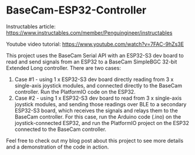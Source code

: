 # BaseCam-ESP32-Controller
Instructables article: https://www.instructables.com/member/Penguingineer/instructables

Youtube video tutorial: https://www.youtube.com/watch?v=7FAC-9hZs3E

This project uses the BaseCam Serial API with an ESP32-S3 dev board to read and send signals from an ESP32 to a BaseCam SimpleBGC 32-bit Extended Long controller.
There are two cases:
1. Case #1 - using 1 x ESP32-S3 dev board directly reading from 3 x single-axis joystick modules, and connected directly to the BaseCam controller. Run the PlatformIO code on the ESP32.
2. Case #2 - using 1 x ESP32-S3 dev board to read from 3 x single-axis joystick modules, and sending those readings over BLE to a secondary ESP32-S3 board, which receives the signals and relays them to the BaseCam controller. For this case, run the Arduino code (.ino) on the joystick-connected ESP32, and run the PlatformIO project on the ESP32 connected to the BaseCam controller.

Feel free to check out my blog post about this project to see more details and a demonstration of the code in action.
